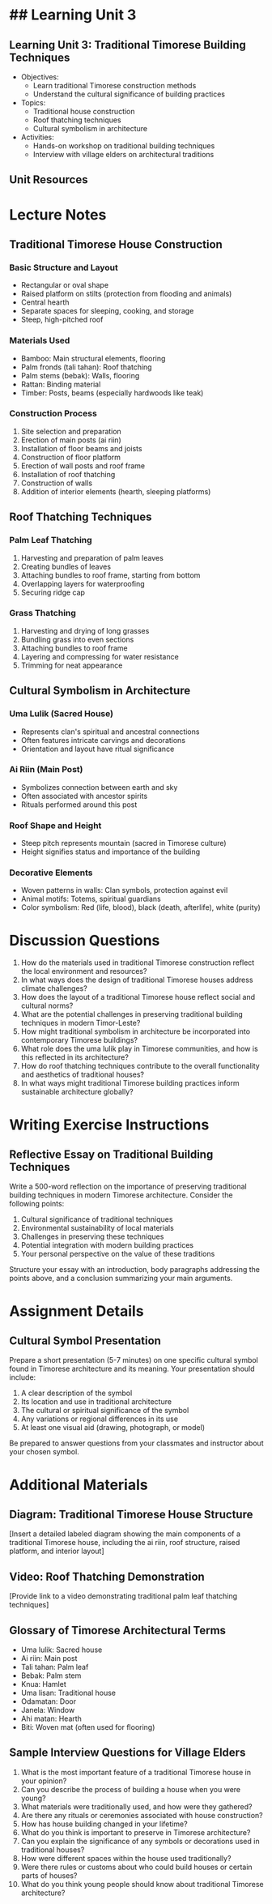 # ## Learning Unit 3

## Learning Unit 3: Traditional Timorese Building Techniques
- Objectives:
  * Learn traditional Timorese construction methods
  * Understand the cultural significance of building practices
- Topics:
  * Traditional house construction
  * Roof thatching techniques
  * Cultural symbolism in architecture
- Activities:
  * Hands-on workshop on traditional building techniques
  * Interview with village elders on architectural traditions

## Unit Resources

# Lecture Notes

## Traditional Timorese House Construction

### Basic Structure and Layout

- Rectangular or oval shape
- Raised platform on stilts (protection from flooding and animals)
- Central hearth
- Separate spaces for sleeping, cooking, and storage
- Steep, high-pitched roof

### Materials Used

- Bamboo: Main structural elements, flooring
- Palm fronds (tali tahan): Roof thatching
- Palm stems (bebak): Walls, flooring
- Rattan: Binding material
- Timber: Posts, beams (especially hardwoods like teak)

### Construction Process

1. Site selection and preparation
2. Erection of main posts (ai riin)
3. Installation of floor beams and joists
4. Construction of floor platform
5. Erection of wall posts and roof frame
6. Installation of roof thatching
7. Construction of walls
8. Addition of interior elements (hearth, sleeping platforms)

## Roof Thatching Techniques

### Palm Leaf Thatching

1. Harvesting and preparation of palm leaves
2. Creating bundles of leaves
3. Attaching bundles to roof frame, starting from bottom
4. Overlapping layers for waterproofing
5. Securing ridge cap

### Grass Thatching

1. Harvesting and drying of long grasses
2. Bundling grass into even sections
3. Attaching bundles to roof frame
4. Layering and compressing for water resistance
5. Trimming for neat appearance

## Cultural Symbolism in Architecture

### Uma Lulik (Sacred House)

- Represents clan's spiritual and ancestral connections
- Often features intricate carvings and decorations
- Orientation and layout have ritual significance

### Ai Riin (Main Post)

- Symbolizes connection between earth and sky
- Often associated with ancestor spirits
- Rituals performed around this post

### Roof Shape and Height

- Steep pitch represents mountain (sacred in Timorese culture)
- Height signifies status and importance of the building

### Decorative Elements

- Woven patterns in walls: Clan symbols, protection against evil
- Animal motifs: Totems, spiritual guardians
- Color symbolism: Red (life, blood), black (death, afterlife), white (purity)

# Discussion Questions

1. How do the materials used in traditional Timorese construction reflect the local environment and resources?
2. In what ways does the design of traditional Timorese houses address climate challenges?
3. How does the layout of a traditional Timorese house reflect social and cultural norms?
4. What are the potential challenges in preserving traditional building techniques in modern Timor-Leste?
5. How might traditional symbolism in architecture be incorporated into contemporary Timorese buildings?
6. What role does the uma lulik play in Timorese communities, and how is this reflected in its architecture?
7. How do roof thatching techniques contribute to the overall functionality and aesthetics of traditional houses?
8. In what ways might traditional Timorese building practices inform sustainable architecture globally?

# Writing Exercise Instructions

## Reflective Essay on Traditional Building Techniques

Write a 500-word reflection on the importance of preserving traditional building techniques in modern Timorese architecture. Consider the following points:

1. Cultural significance of traditional techniques
2. Environmental sustainability of local materials
3. Challenges in preserving these techniques
4. Potential integration with modern building practices
5. Your personal perspective on the value of these traditions

Structure your essay with an introduction, body paragraphs addressing the points above, and a conclusion summarizing your main arguments.

# Assignment Details

## Cultural Symbol Presentation

Prepare a short presentation (5-7 minutes) on one specific cultural symbol found in Timorese architecture and its meaning. Your presentation should include:

1. A clear description of the symbol
2. Its location and use in traditional architecture
3. The cultural or spiritual significance of the symbol
4. Any variations or regional differences in its use
5. At least one visual aid (drawing, photograph, or model)

Be prepared to answer questions from your classmates and instructor about your chosen symbol.

# Additional Materials

## Diagram: Traditional Timorese House Structure

[Insert a detailed labeled diagram showing the main components of a traditional Timorese house, including the ai riin, roof structure, raised platform, and interior layout]

## Video: Roof Thatching Demonstration

[Provide link to a video demonstrating traditional palm leaf thatching techniques]

## Glossary of Timorese Architectural Terms

- Uma lulik: Sacred house
- Ai riin: Main post
- Tali tahan: Palm leaf
- Bebak: Palm stem
- Knua: Hamlet
- Uma lisan: Traditional house
- Odamatan: Door
- Janela: Window
- Ahi matan: Hearth
- Biti: Woven mat (often used for flooring)

## Sample Interview Questions for Village Elders

1. What is the most important feature of a traditional Timorese house in your opinion?
2. Can you describe the process of building a house when you were young?
3. What materials were traditionally used, and how were they gathered?
4. Are there any rituals or ceremonies associated with house construction?
5. How has house building changed in your lifetime?
6. What do you think is important to preserve in Timorese architecture?
7. Can you explain the significance of any symbols or decorations used in traditional houses?
8. How were different spaces within the house used traditionally?
9. Were there rules or customs about who could build houses or certain parts of houses?
10. What do you think young people should know about traditional Timorese architecture?